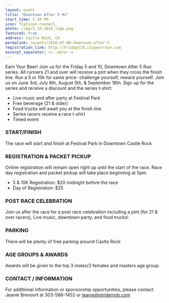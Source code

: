 ```yaml
---
layout: event
title: "Downtown After 5 #2"
start_time: 5:30 PM
icon: flaticon-runner5
photo: /img/5_10_2016_logo.png
featured: true
address: Castle Rock, CO
permalink: /events/2016-07-08-downtown-after-5
registration_link: http://Friday510.itsyourrace.com
excerpt_separator: <!--more-->
---
```


Earn Your Beer! Join us for the Friday 5 and 10, Downtown After 5 Run series. All runners 21 and over will receive a pint when they cross the finish line. Run a 5 or 10k for same price- challenge yourself, reward yourself. Join us on June 3rd, July 8th, August 5th, & September 16th. Sign up for the series and receive a discount and the series t-shirt.

<!--more-->

* Live music and after party at Festival Park
* Free beverage (21 & older)
* Food trucks will await you at the finish line
* Series racers receive a race t-shirt
* Timed event

### START/FINISH
The race will start and finish at Festival Park in Downtown Castle Rock

### REGISTRATION & PACKET PICKUP
Online registration will remain open right up until the start of the race. Race day registration and packet pickup will take place beginning at 5pm.

* 5 & 10K Registration: $20 midnight before the race
* Day of Registration: $25

### POST RACE CELEBRATION
Join us after the race for a post race celebration including a pint (for 21 & over racers), Live music, downtown party, and food trucks!

### PARKING
There will be plenty of free parking around Castle Rock

### AGE GROUPS & AWARDS
Awards will be given to the top 3 males/3 females and masters age group.


### CONTACT / INFORMATION
For additional information or sponsorship opportunities, please contact Jeanie Brevoort at 303-588-1452 or jeanie@stridemob.com
